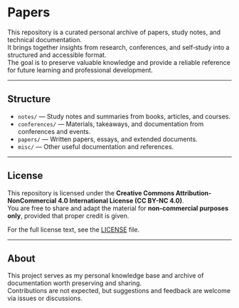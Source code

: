 # Papers

This repository is a curated personal archive of papers, study notes, and technical documentation.  
It brings together insights from research, conferences, and self‑study into a structured and accessible format.  
The goal is to preserve valuable knowledge and provide a reliable reference for future learning and professional development.

---

## Structure

- `notes/` — Study notes and summaries from books, articles, and courses.  
- `conferences/` — Materials, takeaways, and documentation from conferences and events.  
- `papers/` — Written papers, essays, and extended documents.  
- `misc/` — Other useful documentation and references.  

---

## License

This repository is licensed under the **Creative Commons Attribution-NonCommercial 4.0 International License (CC BY-NC 4.0)**.  
You are free to share and adapt the material for **non-commercial purposes only**, provided that proper credit is given.  

For the full license text, see the [LICENSE](./LICENSE.md) file.  

---

## About

This project serves as my personal knowledge base and archive of documentation worth preserving and sharing.  
Contributions are not expected, but suggestions and feedback are welcome via issues or discussions.  
